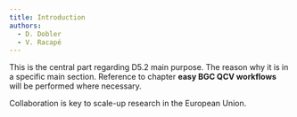 ```yaml
---
title: Introduction
authors:
  - D. Dobler
  - V. Racapé
---
```


This is the central part regarding D5.2 main purpose. The reason why it is in a specific main section. Reference to chapter **easy BGC QCV workflows** will be performed where necessary.

Collaboration is key to scale-up research in the European Union. 
